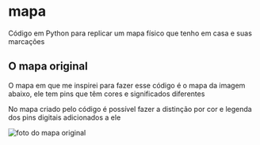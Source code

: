 # mapa
Código em Python para replicar um mapa físico que tenho em casa e suas marcações

## O mapa original
O mapa em que me inspirei para fazer esse código é o mapa da imagem abaixo, ele tem pins que têm cores e significados diferentes

No mapa criado pelo código é possível fazer a distinção por cor e legenda dos pins digitais adicionados a ele

![foto do mapa original](C:/Users/gupau/Desktop/mapa_original.jpeg)

